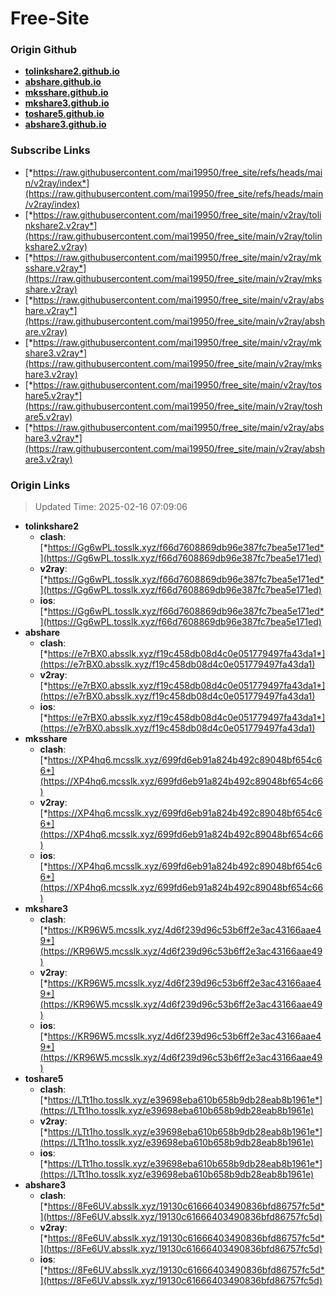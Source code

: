 # Free-Site

### Origin Github

- [**tolinkshare2.github.io**](https://github.com/tolinkshare2/tolinkshare2.github.io)
- [**abshare.github.io**](https://github.com/abshare/abshare.github.io)
- [**mksshare.github.io**](https://github.com/mksshare/mksshare.github.io)
- [**mkshare3.github.io**](https://github.com/mkshare3/mkshare3.github.io)
- [**toshare5.github.io**](https://github.com/toshare5/toshare5.github.io)
- [**abshare3.github.io**](https://github.com/abshare3/abshare3.github.io)

### Subscribe Links

- [*https://raw.githubusercontent.com/mai19950/free_site/refs/heads/main/v2ray/index*](https://raw.githubusercontent.com/mai19950/free_site/refs/heads/main/v2ray/index)
- [*https://raw.githubusercontent.com/mai19950/free_site/main/v2ray/tolinkshare2.v2ray*](https://raw.githubusercontent.com/mai19950/free_site/main/v2ray/tolinkshare2.v2ray)
- [*https://raw.githubusercontent.com/mai19950/free_site/main/v2ray/mksshare.v2ray*](https://raw.githubusercontent.com/mai19950/free_site/main/v2ray/mksshare.v2ray)
- [*https://raw.githubusercontent.com/mai19950/free_site/main/v2ray/abshare.v2ray*](https://raw.githubusercontent.com/mai19950/free_site/main/v2ray/abshare.v2ray)
- [*https://raw.githubusercontent.com/mai19950/free_site/main/v2ray/mkshare3.v2ray*](https://raw.githubusercontent.com/mai19950/free_site/main/v2ray/mkshare3.v2ray)
- [*https://raw.githubusercontent.com/mai19950/free_site/main/v2ray/toshare5.v2ray*](https://raw.githubusercontent.com/mai19950/free_site/main/v2ray/toshare5.v2ray)
- [*https://raw.githubusercontent.com/mai19950/free_site/main/v2ray/abshare3.v2ray*](https://raw.githubusercontent.com/mai19950/free_site/main/v2ray/abshare3.v2ray)

### Origin Links

> Updated Time: 2025-02-16 07:09:06

- **tolinkshare2**
  - **clash**: [*https://Gg6wPL.tosslk.xyz/f66d7608869db96e387fc7bea5e171ed*](https://Gg6wPL.tosslk.xyz/f66d7608869db96e387fc7bea5e171ed)
  - **v2ray**: [*https://Gg6wPL.tosslk.xyz/f66d7608869db96e387fc7bea5e171ed*](https://Gg6wPL.tosslk.xyz/f66d7608869db96e387fc7bea5e171ed)
  - **ios**: [*https://Gg6wPL.tosslk.xyz/f66d7608869db96e387fc7bea5e171ed*](https://Gg6wPL.tosslk.xyz/f66d7608869db96e387fc7bea5e171ed)
- **abshare**
  - **clash**: [*https://e7rBX0.absslk.xyz/f19c458db08d4c0e051779497fa43da1*](https://e7rBX0.absslk.xyz/f19c458db08d4c0e051779497fa43da1)
  - **v2ray**: [*https://e7rBX0.absslk.xyz/f19c458db08d4c0e051779497fa43da1*](https://e7rBX0.absslk.xyz/f19c458db08d4c0e051779497fa43da1)
  - **ios**: [*https://e7rBX0.absslk.xyz/f19c458db08d4c0e051779497fa43da1*](https://e7rBX0.absslk.xyz/f19c458db08d4c0e051779497fa43da1)
- **mksshare**
  - **clash**: [*https://XP4hq6.mcsslk.xyz/699fd6eb91a824b492c89048bf654c66*](https://XP4hq6.mcsslk.xyz/699fd6eb91a824b492c89048bf654c66)
  - **v2ray**: [*https://XP4hq6.mcsslk.xyz/699fd6eb91a824b492c89048bf654c66*](https://XP4hq6.mcsslk.xyz/699fd6eb91a824b492c89048bf654c66)
  - **ios**: [*https://XP4hq6.mcsslk.xyz/699fd6eb91a824b492c89048bf654c66*](https://XP4hq6.mcsslk.xyz/699fd6eb91a824b492c89048bf654c66)
- **mkshare3**
  - **clash**: [*https://KR96W5.mcsslk.xyz/4d6f239d96c53b6ff2e3ac43166aae49*](https://KR96W5.mcsslk.xyz/4d6f239d96c53b6ff2e3ac43166aae49)
  - **v2ray**: [*https://KR96W5.mcsslk.xyz/4d6f239d96c53b6ff2e3ac43166aae49*](https://KR96W5.mcsslk.xyz/4d6f239d96c53b6ff2e3ac43166aae49)
  - **ios**: [*https://KR96W5.mcsslk.xyz/4d6f239d96c53b6ff2e3ac43166aae49*](https://KR96W5.mcsslk.xyz/4d6f239d96c53b6ff2e3ac43166aae49)
- **toshare5**
  - **clash**: [*https://LTt1ho.tosslk.xyz/e39698eba610b658b9db28eab8b1961e*](https://LTt1ho.tosslk.xyz/e39698eba610b658b9db28eab8b1961e)
  - **v2ray**: [*https://LTt1ho.tosslk.xyz/e39698eba610b658b9db28eab8b1961e*](https://LTt1ho.tosslk.xyz/e39698eba610b658b9db28eab8b1961e)
  - **ios**: [*https://LTt1ho.tosslk.xyz/e39698eba610b658b9db28eab8b1961e*](https://LTt1ho.tosslk.xyz/e39698eba610b658b9db28eab8b1961e)
- **abshare3**
  - **clash**: [*https://8Fe6UV.absslk.xyz/19130c61666403490836bfd86757fc5d*](https://8Fe6UV.absslk.xyz/19130c61666403490836bfd86757fc5d)
  - **v2ray**: [*https://8Fe6UV.absslk.xyz/19130c61666403490836bfd86757fc5d*](https://8Fe6UV.absslk.xyz/19130c61666403490836bfd86757fc5d)
  - **ios**: [*https://8Fe6UV.absslk.xyz/19130c61666403490836bfd86757fc5d*](https://8Fe6UV.absslk.xyz/19130c61666403490836bfd86757fc5d)
